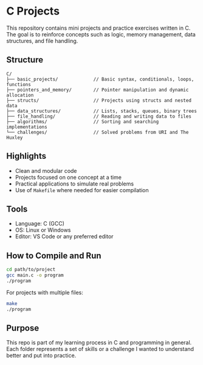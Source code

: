 # C Projects

This repository contains mini projects and practice exercises written in C. The goal is to reinforce concepts such as logic, memory management, data structures, and file handling.

## Structure

```
C/
├── basic_projects/             // Basic syntax, conditionals, loops, functions
├── pointers_and_memory/        // Pointer manipulation and dynamic allocation
├── structs/                    // Projects using structs and nested data
├── data_structures/            // Lists, stacks, queues, binary trees
├── file_handling/              // Reading and writing data to files
├── algorithms/                 // Sorting and searching implementations
└── challenges/                 // Solved problems from URI and The Huxley
```

## Highlights

- Clean and modular code
- Projects focused on one concept at a time
- Practical applications to simulate real problems
- Use of `Makefile` where needed for easier compilation

## Tools

- Language: C (GCC)
- OS: Linux or Windows
- Editor: VS Code or any preferred editor

## How to Compile and Run

```bash
cd path/to/project
gcc main.c -o program
./program
```

For projects with multiple files:
```bash
make
./program
```

## Purpose

This repo is part of my learning process in C and programming in general. Each folder represents a set of skills or a challenge I wanted to understand better and put into practice.

